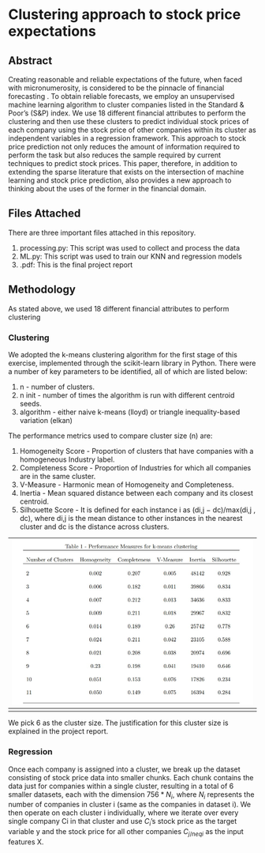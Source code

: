 # Clustering approach to stock price expectations

## Abstract
Creating reasonable and reliable expectations of the future, when faced with micronumerosity, is considered
to be the pinnacle of financial forecasting . To obtain reliable forecasts, we employ an unsupervised machine
learning algorithm to cluster companies listed in the Standard & Poor’s (S&P) index. We use 18 different
financial attributes to perform the clustering and then use these clusters to predict individual stock prices
of each company using the stock price of other companies within its cluster as independent variables in a
regression framework. This approach to stock price prediction not only reduces the amount of information
required to perform the task but also reduces the sample required by current techniques to predict stock
prices. This paper, therefore, in addition to extending the sparse literature that exists on the intersection of
machine learning and stock price prediction, also provides a new approach to thinking about the uses of the
former in the financial domain.

## Files Attached

There are three important files attached in this repository. 
1. processing.py: This script was used to collect and process the data
2. ML.py: This script was used to train our KNN and regression models
3. .pdf: This is the final project report

## Methodology

As stated above, we used 18 different financial attributes to perform clustering

### Clustering
We adopted the k-means clustering algorithm for the first stage of this exercise, implemented through
the scikit-learn library in Python. There were a number of key parameters to be identified, all of which are
listed below:
1. n - number of clusters.
2. n init - number of times the algorithm is run with different centroid seeds.
3. algorithm - either naive k-means (lloyd) or triangle inequality-based variation (elkan)

The performance metrics used to compare cluster size (n) are:
1. Homogeneity Score - Proportion of clusters that have companies with a homogeneous Industry label.
2. Completeness Score - Proportion of Industries for which all companies are in the same cluster.
3. V-Measure - Harmonic mean of Homogeneity and Completeness.
4. Inertia - Mean squared distance between each company and its closest centroid.
5. Silhouette Score - It is defined for each instance i as (di,j − dc)/max(di,j , dc), where di,j is the mean
distance to other instances in the nearest cluster and dc is the distance across clusters.


| ![k_means_clustering.jpg](/stock_price/k_means_clustering.jpg) | 
|:--:| 
||

We pick 6 as the cluster size. The justification for this cluster size is explained in the project report. 

### Regression

Once each company is assigned into a cluster, we break up the dataset consisting of stock price data into
smaller chunks. Each chunk contains the data just for companies within a single cluster, resulting in a total
of 6 smaller datasets, each with the dimension $756*N_i$, where $N_i$ represents the number of companies in cluster i (same as the companies in dataset i). We then operate on each cluster i individually, where we iterate over every single company Ci
in that cluster and use $C_i$’s stock price as the target variable y and the stock price for all other companies $C_{j/neqi}$ as the input features X.
